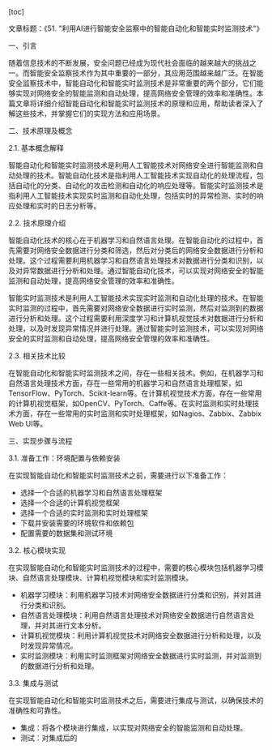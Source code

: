 
[toc]                    
                
                
文章标题：《51. "利用AI进行智能安全监察中的智能自动化和智能实时监测技术"》

一、引言

随着信息技术的不断发展，安全问题已经成为现代社会面临的越来越大的挑战之一。而智能安全监察技术作为其中重要的一部分，其应用范围越来越广泛。在智能安全监察技术中，智能自动化和智能实时监测技术是非常重要的两个部分，它们能够实现对网络安全的智能监测和自动处理，提高网络安全管理的效率和准确性。本篇文章将详细介绍智能自动化和智能实时监测技术的原理和应用，帮助读者深入了解这些技术，并掌握它们的实现方法和应用场景。

二、技术原理及概念

2.1. 基本概念解释

智能自动化和智能实时监测技术是利用人工智能技术对网络安全进行智能监测和自动处理的技术。智能自动化技术是指利用人工智能技术实现自动化的处理流程，包括自动化的分类、自动化的攻击检测和自动化的响应处理等。智能实时监测技术是指利用人工智能技术实现实时监测和自动化处理，包括实时的异常检测、实时的响应处理和实时的日志分析等。

2.2. 技术原理介绍

智能自动化技术的核心在于机器学习和自然语言处理。在智能自动化的过程中，首先需要对网络安全数据进行分类和筛选，然后对分类后的网络安全数据进行分析和处理。这个过程需要利用机器学习和自然语言处理技术对数据进行分类和识别，以及对异常数据进行分析和处理。通过智能自动化技术，可以实现对网络安全的智能监测和自动处理，提高网络安全管理的效率和准确性。

智能实时监测技术是利用人工智能技术实现实时监测和自动化处理的技术。在智能实时监测的过程中，首先需要对网络安全数据进行实时监测，然后对监测到的数据进行分析和处理。这个过程需要利用深度学习和计算机视觉技术对数据进行分析和处理，以及时发现异常情况并进行处理。通过智能实时监测技术，可以实现对网络安全的实时监测和自动处理，提高网络安全管理的效率和准确性。

2.3. 相关技术比较

在智能自动化和智能实时监测技术之间，存在一些相关技术。例如，在机器学习和自然语言处理技术方面，存在一些常用的机器学习和自然语言处理框架，如TensorFlow、PyTorch、Scikit-learn等。在计算机视觉技术方面，存在一些常用的计算机视觉框架，如OpenCV、PyTorch、Caffe等。在实时监测和实时处理技术方面，存在一些常用的实时监测和实时处理框架，如Nagios、Zabbix、Zabbix Web UI等。

三、实现步骤与流程

3.1. 准备工作：环境配置与依赖安装

在实现智能自动化和智能实时监测技术之前，需要进行以下准备工作：

* 选择一个合适的机器学习和自然语言处理框架
* 选择一个合适的计算机视觉框架
* 选择一个合适的实时监测和实时处理框架
* 下载并安装需要的环境软件和依赖包
* 配置需要的数据集和测试环境

3.2. 核心模块实现

在实现智能自动化和智能实时监测技术的过程中，需要的核心模块包括机器学习模块、自然语言处理模块、计算机视觉模块和实时监测模块。

* 机器学习模块：利用机器学习技术对网络安全数据进行分类和识别，并对其进行分类和识别。
* 自然语言处理模块：利用自然语言处理技术对网络安全数据进行自然语言处理，并对其进行文本分析。
* 计算机视觉模块：利用计算机视觉技术对网络安全数据进行分析和处理，以及时发现异常情况。
* 实时监测模块：利用实时监测框架对网络安全数据进行实时监测，并对监测到的数据进行分析和处理。

3.3. 集成与测试

在实现智能自动化和智能实时监测技术之后，需要进行集成与测试，以确保技术的准确性和可靠性。

* 集成：将各个模块进行集成，以实现对网络安全的智能监测和自动处理。
* 测试：对集成后的

